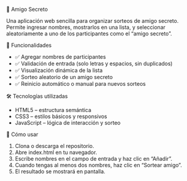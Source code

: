 🎁 Amigo Secreto

Una aplicación web sencilla para organizar sorteos de amigo secreto. 
Permite ingresar nombres, mostrarlos en una lista, y seleccionar aleatoriamente a uno de los participantes como el “amigo secreto”.

🚀 Funcionalidades

- ✅ Agregar nombres de participantes
- ✅ Validación de entrada (solo letras y espacios, sin duplicados)
- ✅ Visualización dinámica de la lista
- ✅ Sorteo aleatorio de un amigo secreto
- ✅ Reinicio automático o manual para nuevos sorteos

🛠️ Tecnologías utilizadas

- HTML5 – estructura semántica
- CSS3 – estilos básicos y responsivos
- JavaScript – lógica de interacción y sorteo

🧪 Cómo usar

1. Clona o descarga el repositorio.
2. Abre index.html en tu navegador.
3. Escribe nombres en el campo de entrada y haz clic en “Añadir”.
4. Cuando tengas al menos dos nombres, haz clic en “Sortear amigo”.
5. El resultado se mostrará en pantalla.
